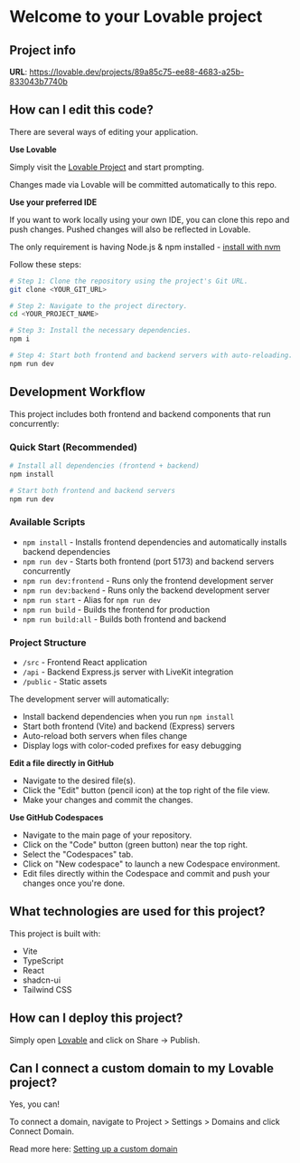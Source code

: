 # Welcome to your Lovable project

## Project info

**URL**: https://lovable.dev/projects/89a85c75-ee88-4683-a25b-833043b7740b

## How can I edit this code?

There are several ways of editing your application.

**Use Lovable**

Simply visit the [Lovable Project](https://lovable.dev/projects/89a85c75-ee88-4683-a25b-833043b7740b) and start prompting.

Changes made via Lovable will be committed automatically to this repo.

**Use your preferred IDE**

If you want to work locally using your own IDE, you can clone this repo and push changes. Pushed changes will also be reflected in Lovable.

The only requirement is having Node.js & npm installed - [install with nvm](https://github.com/nvm-sh/nvm#installing-and-updating)

Follow these steps:

```sh
# Step 1: Clone the repository using the project's Git URL.
git clone <YOUR_GIT_URL>

# Step 2: Navigate to the project directory.
cd <YOUR_PROJECT_NAME>

# Step 3: Install the necessary dependencies.
npm i

# Step 4: Start both frontend and backend servers with auto-reloading.
npm run dev
```

## Development Workflow

This project includes both frontend and backend components that run concurrently:

### Quick Start (Recommended)
```sh
# Install all dependencies (frontend + backend)
npm install

# Start both frontend and backend servers
npm run dev
```

### Available Scripts

- `npm install` - Installs frontend dependencies and automatically installs backend dependencies
- `npm run dev` - Starts both frontend (port 5173) and backend servers concurrently
- `npm run dev:frontend` - Runs only the frontend development server
- `npm run dev:backend` - Runs only the backend development server  
- `npm run start` - Alias for `npm run dev`
- `npm run build` - Builds the frontend for production
- `npm run build:all` - Builds both frontend and backend

### Project Structure

- `/src` - Frontend React application
- `/api` - Backend Express.js server with LiveKit integration
- `/public` - Static assets

The development server will automatically:
- Install backend dependencies when you run `npm install`
- Start both frontend (Vite) and backend (Express) servers
- Auto-reload both servers when files change
- Display logs with color-coded prefixes for easy debugging

**Edit a file directly in GitHub**

- Navigate to the desired file(s).
- Click the "Edit" button (pencil icon) at the top right of the file view.
- Make your changes and commit the changes.

**Use GitHub Codespaces**

- Navigate to the main page of your repository.
- Click on the "Code" button (green button) near the top right.
- Select the "Codespaces" tab.
- Click on "New codespace" to launch a new Codespace environment.
- Edit files directly within the Codespace and commit and push your changes once you're done.

## What technologies are used for this project?

This project is built with:

- Vite
- TypeScript
- React
- shadcn-ui
- Tailwind CSS

## How can I deploy this project?

Simply open [Lovable](https://lovable.dev/projects/89a85c75-ee88-4683-a25b-833043b7740b) and click on Share -> Publish.

## Can I connect a custom domain to my Lovable project?

Yes, you can!

To connect a domain, navigate to Project > Settings > Domains and click Connect Domain.

Read more here: [Setting up a custom domain](https://docs.lovable.dev/tips-tricks/custom-domain#step-by-step-guide)
